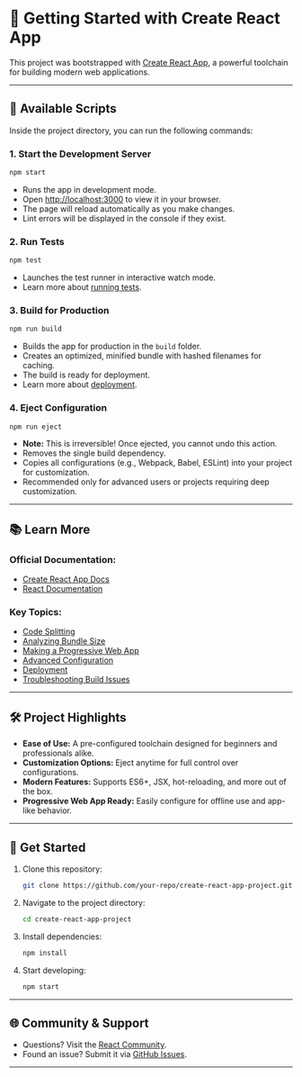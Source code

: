# 🌟 Getting Started with Create React App

This project was bootstrapped with [Create React App](https://github.com/facebook/create-react-app), a powerful toolchain for building modern web applications.

---

## 🚀 Available Scripts

Inside the project directory, you can run the following commands:

### 1. **Start the Development Server**
```bash
npm start
```
- Runs the app in development mode.
- Open [http://localhost:3000](http://localhost:3000) to view it in your browser.
- The page will reload automatically as you make changes.
- Lint errors will be displayed in the console if they exist.

### 2. **Run Tests**
```bash
npm test
```
- Launches the test runner in interactive watch mode.
- Learn more about [running tests](https://facebook.github.io/create-react-app/docs/running-tests).

### 3. **Build for Production**
```bash
npm run build
```
- Builds the app for production in the `build` folder.
- Creates an optimized, minified bundle with hashed filenames for caching.
- The build is ready for deployment.
- Learn more about [deployment](https://facebook.github.io/create-react-app/docs/deployment).

### 4. **Eject Configuration**
```bash
npm run eject
```
- **Note:** This is irreversible! Once ejected, you cannot undo this action.
- Removes the single build dependency.
- Copies all configurations (e.g., Webpack, Babel, ESLint) into your project for customization.
- Recommended only for advanced users or projects requiring deep customization.

---

## 📚 Learn More

### Official Documentation:
- [Create React App Docs](https://facebook.github.io/create-react-app/docs/getting-started)
- [React Documentation](https://reactjs.org/)

### Key Topics:
- [Code Splitting](https://facebook.github.io/create-react-app/docs/code-splitting)
- [Analyzing Bundle Size](https://facebook.github.io/create-react-app/docs/analyzing-the-bundle-size)
- [Making a Progressive Web App](https://facebook.github.io/create-react-app/docs/making-a-progressive-web-app)
- [Advanced Configuration](https://facebook.github.io/create-react-app/docs/advanced-configuration)
- [Deployment](https://facebook.github.io/create-react-app/docs/deployment)
- [Troubleshooting Build Issues](https://facebook.github.io/create-react-app/docs/troubleshooting#npm-run-build-fails-to-minify)

---

## 🛠️ Project Highlights

- **Ease of Use:** A pre-configured toolchain designed for beginners and professionals alike.
- **Customization Options:** Eject anytime for full control over configurations.
- **Modern Features:** Supports ES6+, JSX, hot-reloading, and more out of the box.
- **Progressive Web App Ready:** Easily configure for offline use and app-like behavior.

---

## 🎉 Get Started

1. Clone this repository:
   ```bash
   git clone https://github.com/your-repo/create-react-app-project.git
   ```
2. Navigate to the project directory:
   ```bash
   cd create-react-app-project
   ```
3. Install dependencies:
   ```bash
   npm install
   ```
4. Start developing:
   ```bash
   npm start
   ```

---

## 🌐 Community & Support

- Questions? Visit the [React Community](https://reactjs.org/community/support.html).
- Found an issue? Submit it via [GitHub Issues](https://github.com/facebook/create-react-app/issues).

---

